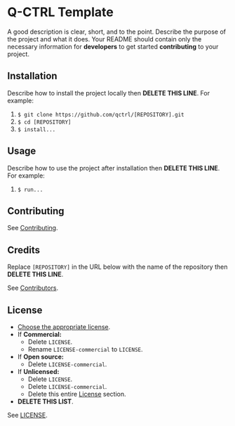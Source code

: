 # Q-CTRL Template

A good description is clear, short, and to the point. Describe the purpose of the project and what it does. Your README should contain only the necessary information for **developers** to get started **contributing** to your project.

## Installation

Describe how to install the project locally then **DELETE THIS LINE**. For example:

1. `$ git clone https://github.com/qctrl/[REPOSITORY].git`
1. `$ cd [REPOSITORY]`
1. `$ install...`

## Usage

Describe how to use the project after installation then **DELETE THIS LINE**. For example:

1. `$ run...`

## Contributing

See [Contributing](https://github.com/qctrl/.github/blob/master/CONTRIBUTING.md).

## Credits

Replace `[REPOSITORY]` in the URL below with the name of the repository then **DELETE THIS LINE**.

See [Contributors](https://github.com/qctrl/[REPOSITORY]/graphs/contributors).

## License

- [Choose the appropriate license](https://elements.q-ctrl.com/code/licensing/).
- If **Commercial:**
  - Delete `LICENSE`.
  - Rename `LICENSE-commercial` to `LICENSE`.
- If **Open source:**
  - Delete `LICENSE-commercial`.
- If **Unlicensed:**
  - Delete `LICENSE`.
  - Delete `LICENSE-commercial`.
  - Delete this entire [License](#license) section.
- **DELETE THIS LIST**.

See [LICENSE](https://github.com/qctrl/[REPOSITORY]/blob/master/LICENSE).
